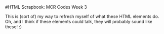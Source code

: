 #HTML Scrapbook: MCR Codes Week 3

This is (sort of) my way to refresh myself of what these HTML elements do.  
Oh, and I think if these elements could talk, they will probably sound like these! :)